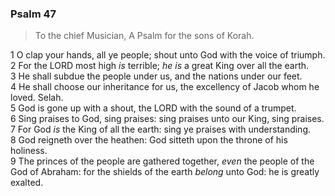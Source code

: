 ### Psalm 47

> To the chief Musician, A Psalm for the sons of Korah.

1 O clap your hands, all ye people; shout unto God with the voice of triumph.  
2 For the LORD most high *is* terrible; *he is* a great King over all the earth.  
3 He shall subdue the people under us, and the nations under our feet.  
4 He shall choose our inheritance for us, the excellency of Jacob whom he loved. Selah.  
5 God is gone up with a shout, the LORD with the sound of a trumpet.  
6 Sing praises to God, sing praises: sing praises unto our King, sing praises.  
7 For God *is* the King of all the earth: sing ye praises with understanding.  
8 God reigneth over the heathen: God sitteth upon the throne of his holiness.  
9 The princes of the people are gathered together, *even* the people of the God of Abraham: for the shields of the earth *belong* unto God: he is greatly exalted.  
